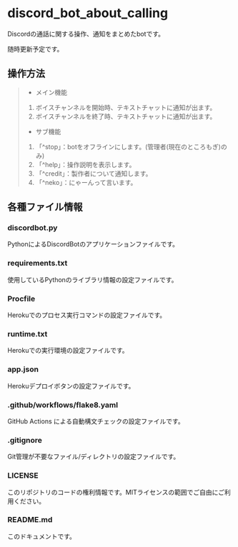 # discord_bot_about_calling

Discordの通話に関する操作、通知をまとめたbotです。

随時更新予定です。

## 操作方法

>- メイン機能  
>1. ボイスチャンネルを開始時、テキストチャットに通知が出ます。  
>2. ボイスチャンネルを終了時、テキストチャットに通知が出ます。  
>- サブ機能  
>1. 「^stop」：botをオフラインにします。(管理者(現在のところもぎ)のみ)  
>2. 「^help」：操作説明を表示します。  
>3. 「^credit」：製作者について通知します。  
>4. 「^neko」：にゃーんって言います。  

## 各種ファイル情報

### discordbot.py
PythonによるDiscordBotのアプリケーションファイルです。

### requirements.txt
使用しているPythonのライブラリ情報の設定ファイルです。

### Procfile
Herokuでのプロセス実行コマンドの設定ファイルです。

### runtime.txt
Herokuでの実行環境の設定ファイルです。

### app.json
Herokuデプロイボタンの設定ファイルです。

### .github/workflows/flake8.yaml
GitHub Actions による自動構文チェックの設定ファイルです。

### .gitignore
Git管理が不要なファイル/ディレクトリの設定ファイルです。

### LICENSE
このリポジトリのコードの権利情報です。MITライセンスの範囲でご自由にご利用ください。

### README.md
このドキュメントです。
